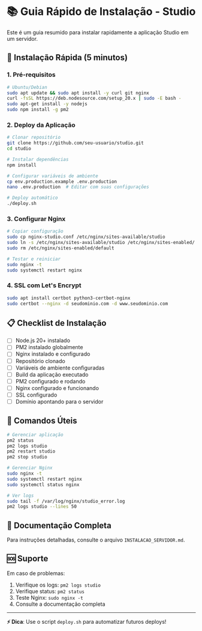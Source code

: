 # 📚 Guia Rápido de Instalação - Studio

Este é um guia resumido para instalar rapidamente a aplicação Studio em um servidor.

## 🚀 Instalação Rápida (5 minutos)

### 1. Pré-requisitos
```bash
# Ubuntu/Debian
sudo apt update && sudo apt install -y curl git nginx
curl -fsSL https://deb.nodesource.com/setup_20.x | sudo -E bash -
sudo apt-get install -y nodejs
sudo npm install -g pm2
```

### 2. Deploy da Aplicação
```bash
# Clonar repositório
git clone https://github.com/seu-usuario/studio.git
cd studio

# Instalar dependências
npm install

# Configurar variáveis de ambiente
cp env.production.example .env.production
nano .env.production  # Editar com suas configurações

# Deploy automático
./deploy.sh
```

### 3. Configurar Nginx
```bash
# Copiar configuração
sudo cp nginx-studio.conf /etc/nginx/sites-available/studio
sudo ln -s /etc/nginx/sites-available/studio /etc/nginx/sites-enabled/
sudo rm /etc/nginx/sites-enabled/default

# Testar e reiniciar
sudo nginx -t
sudo systemctl restart nginx
```

### 4. SSL com Let's Encrypt
```bash
sudo apt install certbot python3-certbot-nginx
sudo certbot --nginx -d seudominio.com -d www.seudominio.com
```

## 📋 Checklist de Instalação

- [ ] Node.js 20+ instalado
- [ ] PM2 instalado globalmente
- [ ] Nginx instalado e configurado
- [ ] Repositório clonado
- [ ] Variáveis de ambiente configuradas
- [ ] Build da aplicação executado
- [ ] PM2 configurado e rodando
- [ ] Nginx configurado e funcionando
- [ ] SSL configurado
- [ ] Domínio apontando para o servidor

## 🔧 Comandos Úteis

```bash
# Gerenciar aplicação
pm2 status
pm2 logs studio
pm2 restart studio
pm2 stop studio

# Gerenciar Nginx
sudo nginx -t
sudo systemctl restart nginx
sudo systemctl status nginx

# Ver logs
sudo tail -f /var/log/nginx/studio_error.log
pm2 logs studio --lines 50
```

## 📖 Documentação Completa

Para instruções detalhadas, consulte o arquivo `INSTALACAO_SERVIDOR.md`.

## 🆘 Suporte

Em caso de problemas:
1. Verifique os logs: `pm2 logs studio`
2. Verifique status: `pm2 status`
3. Teste Nginx: `sudo nginx -t`
4. Consulte a documentação completa

---

**⚡ Dica**: Use o script `deploy.sh` para automatizar futuros deploys!
